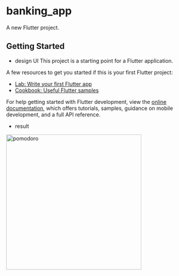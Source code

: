 # banking_app

A new Flutter project.

## Getting Started
+ design UI
This project is a starting point for a Flutter application.

A few resources to get you started if this is your first Flutter project:

- [Lab: Write your first Flutter app](https://docs.flutter.dev/get-started/codelab)
- [Cookbook: Useful Flutter samples](https://docs.flutter.dev/cookbook)

For help getting started with Flutter development, view the
[online documentation](https://docs.flutter.dev/), which offers tutorials,
samples, guidance on mobile development, and a full API reference.
  + result

<img width="362" alt="pomodoro" src="https://github.com/yeschan119/mini-projects/assets/83147205/8346192d-9b0d-49f2-8484-76999e290e72">
